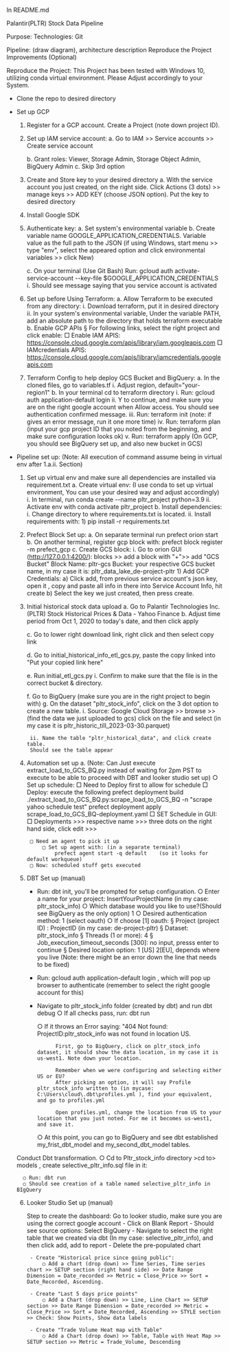 In README.md

Palantir(PLTR) Stock Data Pipeline

Purpose:
Technologies:
	Git
	
Pipeline: (draw diagram), architecture description
Reproduce the Project
Improvements (Optional)




Reproduce the Project:
This Project has been tested with Windows 10, utilizing conda virtual environment. Please Adjust accordingly to your System.

- Clone the repo to desired directory
- Set up GCP
	1. Register for a GCP account. Create a Project (note down project ID).
	2. Set up IAM service account:
		a. Go to IAM >>  Service accounts  >> Create service account
			
		
		b. Grant roles: Viewer, Storage Admin, Storage Object Admin, BigQuery Admin 
		c. Skip 3rd option
	3. Create and Store key to your desired directory 
		a. With the service account you just created, on the right side. Click Actions (3 dots) >> manage keys >> ADD KEY (choose JSON option). Put the key to desired directory
	4. Install Google SDK
	5. Authenticate key:
		a. Set system's environmental variable 
		b. Create variable name GOOGLE_APPLICATION_CREDENTIALS. 
		Variable value as the full path to the JSON
		 (if using Windows, start menu >> type "env", select the appeared option and click environmental variables >> click New)
		
		
		c. On your terminal (Use Git Bash) Run: gcloud auth activate-service-account --key-file $GOOGLE_APPLICATION_CREDENTIALS
			i. Should see message saying that you service account is activated
	6. Set up before Using Terraform:
		a. Allow Terraform to be executed from any directory:
			i. Download terraform, put it in desired directory
			ii. In your system's environmental variable, Under the variable PATH, add an absolute path to the directory that holds terraform executable
		b. Enable GCP APIs
		§ For following links, select the right project and click enable:
			□ Enable IAM APIS: https://console.cloud.google.com/apis/library/iam.googleapis.com
			□ IAMcredentials APIS: https://console.cloud.google.com/apis/library/iamcredentials.googleapis.com
	7. Terraform Config to help deploy GCS Bucket and BigQuery:
		a. In the cloned files, go to variables.tf
			i. Adjust region, default="your-region1"
		b. In your terminal cd to terraform directory
			i. Run: gcloud auth application-default login
			ii. Y to continue, and make sure you are on the right google account when Allow access. You should see authentication confirmed message.
			iii. Run: terraform init     (note: if gives an error message, run it one more time)
			iv. Run: terraform plan  (input your gcp project ID that you noted from the beginning, and make sure configuration looks ok)
			v. Run: terraform apply (On GCP, you should see BigQuery set up, and also  new bucket in GCS)
- Pipeline set up: (Note: All execution of command assume being in virtual env after 1.a.ii. Section)
	1. Set up virtual env and make sure all dependencies are installed via requirement.txt
		a. Create virtual env: (I use conda to set up virtual environment, You can use your desired way and adjust accordingly)
			i. In terminal, run  conda create --name pltr_project python=3.9
			ii. Activate env with conda activate pltr_project
		b. Install dependencies:
			i. Change directory to where requirements.txt is located.
			ii. Install requirements with:
				1) pip install -r requirements.txt
	2. Prefect Block Set up:
		a. On separate terminal run prefect orion start
		b. On another terminal, register gcp block with: prefect block register -m prefect_gcp
		c. Create GCS block:
			i. Go to orion GUI (http://127.0.0.1:4200/): blocks >> add a block with "+">> add "GCS Bucket"
			Block Name: pltr-gcs
			Bucket: your respective GCS bucket name, in my case it is: pltr_data_lake_de-project-pltr
				1) Add GCP Credentials:
					a) Click add,  from previous service account's json key, open it , copy and paste all info in there into Service Account Info, hit create
					b) Select the key we just created, then press create.
	3. Initial historical stock data upload
		a. Go to Palantir Technologies Inc. (PLTR) Stock Historical Prices & Data - Yahoo Finance
		b. Adjust time period from Oct 1, 2020 to today's date, and then click apply
		
		c. Go to lower right download link, right click and then select copy link
		
		d. Go to initial_historical_info_etl_gcs.py, paste the copy linked into "Put your copied link here"
		
		e. Run initial_etl_gcs.py
			i. Confirm to make sure that  the file is in the correct bucket & directory.
			
		f. Go to BigQuery (make sure you are in the right project to begin with)
		g. On the dataset "pltr_stock_info", click on the 3 dot option to create a new table.
			i. Source: Google Cloud Storage >> browse >> (find the data we just uploaded to gcs) click on the file and select (in my case it is pltr_historic_till_2023-03-30.parquet)
			
			ii. Name the table "pltr_historical_data", and click create table.
			Should see the table appear
			
	
	4. Automation set up 
		a. (Note: Can Just execute extract_load_to_GCS_BQ.py instead of waiting for 2pm PST to execute to be able to proceed with DBT and looker studio set up)
		○ Set up schedule:
			□ Need to Deploy first to allow for schedule
				□ Deploy: execute the following
					prefect deployment build ./extract_load_to_GCS_BQ.py:scrape_load_to_GCS_BQ -n "scrape yahoo schedule test"
					prefect deployment apply scrape_load_to_GCS_BQ-deployment.yaml
				□ SET Schedule in GUI:
				□ Deployments >>>  respective name >>> three dots on the right hand side, click edit >>>
				
			□ Need an agent to pick it up
				□ Set up agent with: (in a separate terminal)
					prefect agent start -q default    (so it looks for default workqueue)
			□ Now: scheduled stuff gets executed
		
	5. DBT Set up (manual)
		- Run: dbt init, you'll be prompted for setup configuration.
			○ Enter a name for your project: InsertYourProjectName (in my case: pltr_stock_info)
			○ Which database would you like to use?(Should see BigQuery as the only option) 1
			○ Desired authentication method: 1 (select oauth)
			○ If choose [1] oauth:
				§ Project (project ID) : ProjectID (in my case: de-project-pltr)
				§ Dataset: pltr_stock_info
				§ Threads (1 or more): 4
				§ Job_execution_timeout_seconds [300]: no input, presss enter to continue
				§ Desired location option: 1 [US] 2[EU], depends where you live  (Note: there might be an error down the line that needs to be fixed)
		- Run:  gcloud auth application-default login , which will pop up browser to authenticate (remember to select the right google account for this)
		- Navigate to pltr_stock_info folder (created by dbt) and run
			dbt debug
			○ If all checks pass, run:
			dbt run
		
			○ If it throws an Error saying: "404 Not found: ProjectID:pltr_stock_info was not found in location US. 
			
			
					First, go to BigQuery, click on pltr_stock_info dataset, it should show the data location, in my case it is us-west1. Note down your location.
					
					Remember when we were configuring and selecting either US or EU?
					After picking an option, it will say Profile pltr_stock_info written to (in mycase: C:\Users\cloud\.dbt\profiles.yml ), find your equivalent, and go to profiles.yml
					
					Open profiles.yml, change the location from US to your location that you just noted. For me it becomes us-west1, and save it.
					
			○ At this point, you can go to BigQuery and see dbt established my_frist_dbt_model and my_second_dbt_model tables.
		
		
	Conduct Dbt transformation.
		○ Cd to Pltr_stock_info directory >cd to> models , create selective_pltr_info.sql file in it:
		
		○ Run: dbt run
		○ Should see creation of a table named selective_pltr_info in BIgQuery
	
	6. Looker Studio Set up (manual)

		Step to create the dashboard:
		Go to looker studio, make sure you are using the correct google account
			- Click on Blank Report
			- Should see source options: Select BigQuery
			- Navigate to select the right table that we created via dbt (In my case:  selective_pltr_info), and then click add, add to report
			- Delete the pre-populated chart
		
			- Create "Historical price since going public":
				○ Add a chart (drop down) >> Time Series, Time series chart >> SETUP section (right hand side) >> Date Range Dimension = Date_recorded >> Metric = Close_Price >> Sort = Date_Recorded, Ascending.
			
			- Create "Last 5 days price points"
				○ Add a Chart (drop down) >> Line, Line Chart >> SETUP section >> Date Range Dimension = Date_recorded >> Metric = Close_Price >> Sort = Date_Recorded, Ascending >> STYLE section >> Check: Show Points, Show data labels
				
			- Create "Trade Volume Heat map with Table"
				○ Add a Chart (drop down) >> Table, Table with Heat Map >> SETUP section >> Metric = Trade_Volume, Descending
				
			
		
		
		
			




